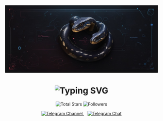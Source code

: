 <p align="center">
 <img src="https://github.com/Jaammerr/Jaammerr/blob/main/images./banner.jpg" alt="Banner">
</p>

<h1 align="center">
 <img src="https://readme-typing-svg.demolab.com?font=Fira+Code&weight=600&size=28&duration=4000&pause=1000&color=229ED9&center=true&vCenter=true&random=false&width=535&lines=Welcome+to+JamBit+Community" alt="Typing SVG" />
</h1>

<p align="center">
 <img src="https://img.shields.io/github/stars/Jaammerr?affiliations=OWNER&style=for-the-badge&color=0d1117&labelColor=20232a" alt="Total Stars">
 <img src="https://img.shields.io/github/followers/Jaammerr?style=for-the-badge&color=0d1117&labelColor=20232a" alt="Followers">
</p>

<p align="center">
 <a href="https://t.me/JamBitPY">
   <img src="https://img.shields.io/badge/Channel-0d1117?style=for-the-badge&logo=telegram&logoColor=229ED9&labelColor=20232a" alt="Telegram Channel">
 </a>
 &nbsp;&nbsp;
 <a href="https://t.me/+u7hWfz0WqsFkNmMy">
   <img src="https://img.shields.io/badge/Chat-0d1117?style=for-the-badge&logo=telegram&logoColor=229ED9&labelColor=20232a" alt="Telegram Chat">
 </a>
</p>
